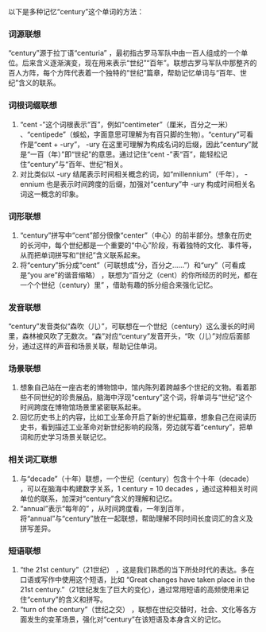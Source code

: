 以下是多种记忆“century”这个单词的方法：

### 词源联想
“century”源于拉丁语“centuria” ，最初指古罗马军队中由一百人组成的一个单位。后来含义逐渐演变，现在用来表示“世纪”“百年”。联想古罗马军队中那整齐的百人方阵，每个方阵代表着一个独特的“世纪”篇章，帮助记忆单词与“百年、世纪”含义的联系。

### 词根词缀联想
1. “cent -”这个词根表示“百”，例如“centimeter”（厘米，百分之一米） 、“centipede”（蜈蚣，字面意思可理解为有百只脚的生物）。“century”可看作是“cent + -ury”， -ury 在这里可理解为构成名词的后缀，因此“century”就是“一百（年）”即“世纪”的意思。通过记住“cent -”表“百”，能轻松记住“century”与“百年、世纪”相关。
2. 对比类似以 -ury 结尾表示时间相关概念的词，如“millennium”（千年）， -ennium 也是表示时间跨度的后缀，加强对“century”中 -ury 构成时间相关名词这一概念的印象。

### 词形联想
1. “century”拼写中“cent”部分很像“center”（中心）的前半部分。想象在历史的长河中，每个世纪都是一个重要的“中心”阶段，有着独特的文化、事件等，从而把单词拼写和“世纪”含义联系起来。
2. 将“century”拆分成“cent”（可联想成“分，百分之……”）和“ury”（可看成是“you are”的谐音缩略） ，联想为“百分之（cent）的你所经历的时光，都在一个个世纪（century）里” ，借助有趣的拆分组合来强化记忆。

### 发音联想
“century”发音类似“森吹（儿）”，可联想在一个世纪（century）这么漫长的时间里，森林被风吹了无数次。“森”对应“century”发音开头，“吹（儿）”对应后面部分，通过这样的声音和场景关联，帮助记住单词。

### 场景联想
1. 想象自己站在一座古老的博物馆中，馆内陈列着跨越多个世纪的文物。看着那些不同世纪的珍贵展品，脑海中浮现“century”这个词，将单词与“世纪”这个时间跨度在博物馆场景里紧密联系起来。
2. 回忆历史书上的内容，比如工业革命开启了新的世纪篇章，想象自己在阅读历史书，看到描述工业革命对新世纪影响的段落，旁边就写着“century”，把单词和历史学习场景关联记忆。

### 相关词汇联想
1. 与“decade”（十年）联想，一个世纪（century）包含十个十年（decade） ，可以在脑海中构建数字关系，1 century = 10 decades ，通过这种相关时间单位的联系，加深对“century”含义的理解和记忆。
2. “annual”表示“每年的” ，从时间跨度看，一年到百年，将“annual”与“century”放在一起联想，帮助理解不同时间长度词汇的含义及拼写差异。

### 短语联想
1. “the 21st century”（21世纪） ，这是我们熟悉的当下所处时代的表达。多在口语或写作中使用这个短语，比如 “Great changes have taken place in the 21st century.”（21世纪发生了巨大的变化），通过常用短语的高频使用来记住“century”的含义和拼写。
2. “turn of the century”（世纪之交） ，联想在世纪交替时，社会、文化等各方面发生的变革场景，强化对“century”在该短语及本身含义的记忆。 